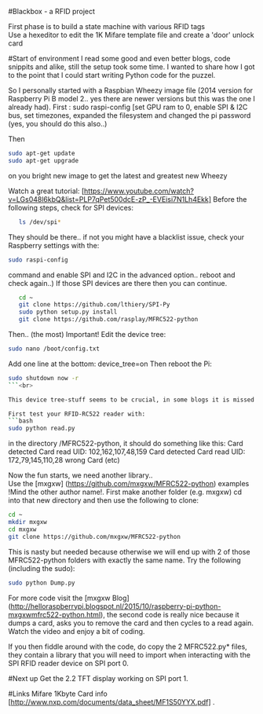 #Blackbox - a RFID project

First phase is to build a state machine with various RFID tags<br>
Use a hexeditor to edit the 1K Mifare template file and create a 'door' unlock card

#Start of environment
I read some good and even better blogs, code snippits and alike, still the setup took some time.
I wanted to share how I got to the point that I could start writing Python code for the puzzel. <br>

So I personally started with a Raspbian Wheezy image file (2014 version for Raspberry Pi B model 2.. yes there are newer versions but this was the one I already had).
First :  sudo raspi-config        [set GPU ram to 0, enable SPI & I2C bus, set timezones, expanded the filesystem and changed the pi password (yes, you should do this also..)

Then 
```bash
sudo apt-get update
sudo apt-get upgrade
```
on you bright new image to get the latest and greatest new Wheezy

Watch a great tutorial: [https://www.youtube.com/watch?v=LGs048l6kbQ&list=PLP7qPet500dcE-zP_-EVEisi7N1Lh4Ekk]
Before the following steps, check for SPI devices:
```bash
   ls /dev/spi* 
```
They should be there.. if not you might have a blacklist issue, check your Raspberry settings with the:
```bash
sudo raspi-config
```
command and enable SPI and I2C in the advanced option.. reboot and check again..)
If those SPI devices are there then you can continue.
```bash   
   cd ~
   git clone https://github.com/lthiery/SPI-Py
   sudo python setup.py install
   git clone https://github.com/rasplay/MFRC522-python
```
Then.. (the most) Important! Edit the device tree:
```bash
sudo nano /boot/config.txt
```
Add one line at the bottom:  device_tree=on
Then reboot the Pi:
```bash
sudo shutdown now -r
```<br>

This device tree-stuff seems to be crucial, in some blogs it is missed and in some it is present. This is where my first try went wrong I guess.<p>

First test your RFID-RC522 reader with:
```bash
sudo python read.py
```
in the directory /MFRC522-python, it should do something like this:
Card detected
Card read UID: 102,162,107,48,159
Card detected
Card read UID: 172,79,145,110,28
wrong Card
(etc)

Now the fun starts, we need another library..<br>
Use the [mxgxw] (https://github.com/mxgxw/MFRC522-python) examples !Mind the other author name!.
First make another folder (e.g. mxgxw) cd into that new directory and then use the following to clone:
```bash
cd ~
mkdir mxgxw
cd mxgxw
git clone https://github.com/mxgxw/MFRC522-python
```
This is nasty but needed because otherwise we will end up with 2 of those MFRC522-python folders with exactly the same name.
Try the following (including the sudo):
```bash
sudo python Dump.py
```
For more code visit  the [mxgxw Blog] (http://helloraspberrypi.blogspot.nl/2015/10/raspberry-pi-python-mxgxwmfrc522-python.html), the second code is really nice because it dumps a card, asks you to remove the card and then cycles to a read again. Watch the video and enjoy a bit of coding.<br>

If you then fiddle around with the code, do copy the 2 MFRC522.py* files, they contain a library that you will need to import when interacting with the SPI RFID reader device on SPI port 0.

#Next up
Get the 2.2 TFT display working on SPI port 1.

#Links
Mifare 1Kbyte Card info [http://www.nxp.com/documents/data_sheet/MF1S50YYX.pdf] .
